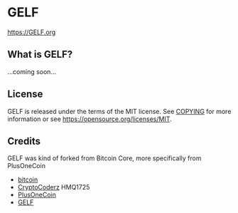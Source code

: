 GELF
============

https://GELF.org

What is GELF?
---------------------

...coming soon...

License
-------

GELF is released under the terms of the MIT license. See [COPYING](COPYING) for more
information or see https://opensource.org/licenses/MIT.

Credits
-------

GELF was kind of forked from Bitcoin Core, more specifically from PlusOneCoin
* [bitcoin](https://github.com/bitcoin/bitcoin)
* [CryptoCoderz](https://github.com/CryptoCoderz/Espers.git) HMQ1725
* [PlusOneCoin](https://github.com/plusonecoin/plusonecoin)
* [GELF](https://github.com/GELF/GELF)
